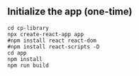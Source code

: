 ## Initialize the app (one-time)
```
cd cp-library
npx create-react-app app
#npm install react react-dom
#npm install react-scripts -D
cd app
npm install
npm run build
```